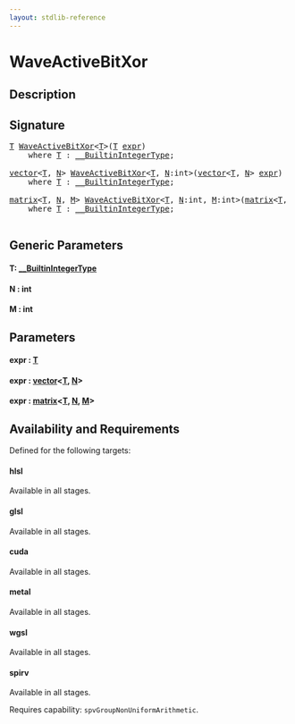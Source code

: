 ```yaml
---
layout: stdlib-reference
---
```


# WaveActiveBitXor

## Description





## Signature 

<pre>
<a href="waveactivebitxor-04ad#typeparam-T" class="code_type">T</a> <a href="waveactivebitxor-04ad">WaveActiveBitXor</a>&lt;<a href="waveactivebitxor-04ad#typeparam-T" class="code_type">T</a>&gt;(<a href="waveactivebitxor-04ad#typeparam-T" class="code_type">T</a> <a href="waveactivebitxor-04ad#decl-expr" class="code_param">expr</a>)
    <span class='code_keyword'>where</span> <a href="waveactivebitxor-04ad#typeparam-T" class="code_type">T</a> : <a href="../interfaces/0_builtinintegertype-029g/index" class="code_type">__BuiltinIntegerType</a>;

<a href="../types/vector/index" class="code_type">vector</a>&lt;<a href="waveactivebitxor-04ad#typeparam-T" class="code_type">T</a>, <a href="waveactivebitxor-04ad#decl-N" class="code_var">N</a>&gt; <a href="waveactivebitxor-04ad">WaveActiveBitXor</a>&lt;<a href="waveactivebitxor-04ad#typeparam-T" class="code_type">T</a>, <a href="waveactivebitxor-04ad#decl-N" class="code_var">N</a>:<span class="code_keyword">int</span>&gt;(<a href="../types/vector/index" class="code_type">vector</a>&lt;<a href="waveactivebitxor-04ad#typeparam-T" class="code_type">T</a>, <a href="waveactivebitxor-04ad#decl-N" class="code_var">N</a>&gt; <a href="waveactivebitxor-04ad#decl-expr" class="code_param">expr</a>)
    <span class='code_keyword'>where</span> <a href="waveactivebitxor-04ad#typeparam-T" class="code_type">T</a> : <a href="../interfaces/0_builtinintegertype-029g/index" class="code_type">__BuiltinIntegerType</a>;

<a href="../types/matrix/index" class="code_type">matrix</a>&lt;<a href="waveactivebitxor-04ad#typeparam-T" class="code_type">T</a>, <a href="waveactivebitxor-04ad#decl-N" class="code_var">N</a>, <a href="waveactivebitxor-04ad#decl-M" class="code_var">M</a>&gt; <a href="waveactivebitxor-04ad">WaveActiveBitXor</a>&lt;<a href="waveactivebitxor-04ad#typeparam-T" class="code_type">T</a>, <a href="waveactivebitxor-04ad#decl-N" class="code_var">N</a>:<span class="code_keyword">int</span>, <a href="waveactivebitxor-04ad#decl-M" class="code_var">M</a>:<span class="code_keyword">int</span>&gt;(<a href="../types/matrix/index" class="code_type">matrix</a>&lt;<a href="waveactivebitxor-04ad#typeparam-T" class="code_type">T</a>, <a href="waveactivebitxor-04ad#decl-N" class="code_var">N</a>, <a href="waveactivebitxor-04ad#decl-M" class="code_var">M</a>&gt; <a href="waveactivebitxor-04ad#decl-expr" class="code_param">expr</a>)
    <span class='code_keyword'>where</span> <a href="waveactivebitxor-04ad#typeparam-T" class="code_type">T</a> : <a href="../interfaces/0_builtinintegertype-029g/index" class="code_type">__BuiltinIntegerType</a>;

</pre>

## Generic Parameters

####  <a id="typeparam-T"></a>T: [\_\_BuiltinIntegerType](../interfaces/0_builtinintegertype-029g/index)
####  <a id="decl-N"></a>N  : int
####  <a id="decl-M"></a>M  : int

## Parameters

####  <a id="decl-expr"></a>expr  : [T](waveactivebitxor-04ad#typeparam-T)
####  <a id="decl-expr"></a>expr  : [vector](../types/vector/index)\<[T](../types/vector/index#typeparam-T), [N](../types/vector/index#decl-N)\>
####  <a id="decl-expr"></a>expr  : [matrix](../types/matrix/index)\<[T](), [N](../types/matrix/index#decl-N), [M](../types/matrix/index#decl-M)\>

## Availability and Requirements

Defined for the following targets:

#### hlsl
Available in all stages.

#### glsl
Available in all stages.

#### cuda
Available in all stages.

#### metal
Available in all stages.

#### wgsl
Available in all stages.

#### spirv
Available in all stages.

Requires capability: `spvGroupNonUniformArithmetic`.


